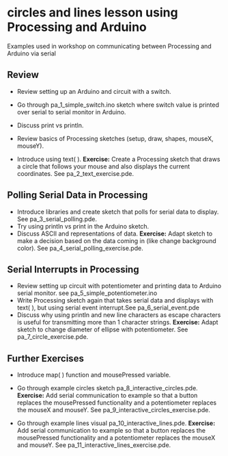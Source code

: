 circles and lines lesson using Processing and Arduino
============

Examples used in workshop on communicating between Processing and Arduino via serial


Review
------
- Review setting up an Arduino and circuit with a switch.
- Go through pa_1_simple_switch.ino sketch where switch value is printed over serial to serial monitor in Arduino.
- Discuss print vs println.

- Review basics of Processing sketches (setup, draw, shapes, mouseX, mouseY).
- Introduce using text( ).
**Exercise:** Create a Processing sketch that draws a circle that follows your mouse and also displays the current coordinates. See pa_2_text_exercise.pde.

Polling Serial Data in Processing
-------------------------------
- Introduce libraries and create sketch that polls for serial data to display.  See pa_3_serial_polling.pde.  
- Try using println vs print in the Arduino sketch.
- Discuss ASCII and representations of data.
**Exercise:** Adapt sketch to make a decision based on the data coming in (like change background color).  See pa_4_serial_polling_exercise.pde.


Serial Interrupts in Processing
-------------------------------
- Review setting up circuit with potentiometer and printing data to Arduino serial monitor. see pa_5_simple_potentiometer.ino
- Write Processing sketch again that takes serial data and displays with text( ), but using serial event interrupt.See pa_6_serial_event.pde
- Discuss why using println and new line characters as escape characters is useful for transmitting more than 1 character strings.
**Exercise:**  Adapt sketch to change diameter of ellipse with potentiometer. See pa_7_circle_exercise.pde.

Further Exercises
-----------------
- Introduce map( ) function and mousePressed variable.
- Go through example circles sketch pa_8_interactive_circles.pde.
 **Exercise:** Add serial communication to example so that a button replaces the mousePressed functionality and a potentiometer replaces the mouseX and mouseY. See pa_9_interactive_circles_exercise.pde.

- Go through example lines visual pa_10_interactive_lines.pde.
**Exercise:** Add serial communication to example so that a button replaces the mousePressed functionality and a potentiometer replaces the mouseX and mouseY. See pa_11_interactive_lines_exercise.pde.